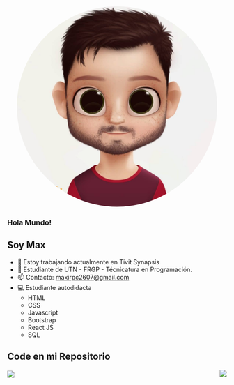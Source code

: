 <p align="center">
  <img style="border-radius: 50%;" width="460" height="" src="./image/avatar.jpg">
</p>

### Hola Mundo!

## Soy Max
<!--
**Maxi-rpc** is a ✨ _special_ ✨ repository because its `README.md` (this file) appears on your GitHub profile.

Here are some ideas to get you started:

- 🔭 I’m currently working on ...
- 🌱 I’m currently learning ...
- 👯 I’m looking to collaborate on ...
- 🤔 I’m looking for help with ...
- 💬 Ask me about ...
- 📫 How to reach me: ...
- 😄 Pronouns: ...
- ⚡ Fun fact: ...
-->

- 🔭 Estoy trabajando actualmente en Tivit Synapsis
- 💬 Estudiante de UTN - FRGP - Técnicatura en Programación.
- 📫 Contacto: [maxirpc2607@gmail.com](mailto:maxirpc2607@gmail.com) 
- 💻 Estudiante autodidacta
   * HTML
   * CSS
   * Javascript
   * Bootstrap
   * React JS
   * SQL 
 
## Code en mi Repositorio

<a href="https://github.com/Maxi-rpc">
  <img align="center" src="https://github-readme-stats.vercel.app/api?username=Maxi-rpc&show_icons=true&theme=dark&line_height=40" />
</a>

<a href="https://github.com/Maxi-rpc">
  <img align="right" src="https://github-readme-stats.vercel.app/api/top-langs/?username=Maxi-rpc&theme=dark&hide_langs_below=1" />
</a>




